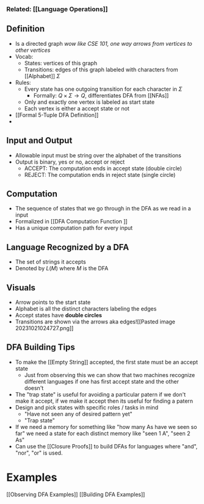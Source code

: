 ### Related: [[Language Operations]]
## Definition
- Is a directed graph *wow like CSE 101, one way arrows from vertices to other vertices*
- Vocab:
	- States: vertices of this graph
	- Transitions: edges of this graph labeled with characters from [[Alphabet]] $\Sigma$
- Rules:
	- Every state has one outgoing transition for each character in $\Sigma$ 
		- Formally: $Q \times \Sigma \rightarrow Q$, differentiates DFA from [[NFAs]]
	- Only and exactly one vertex is labeled as start state
	- Each vertex is either a accept state or not
- [[Formal 5-Tuple DFA Definition]]
- 

## Input and Output
- Allowable input must be string over the alphabet of the transitions
- Output is binary, yes or no, accept or reject
	- ACCEPT: The computation ends in accept state (double circle)
	- REJECT: The computation ends in reject state (single circle)

## Computation
- The sequence of states that we go through in the DFA as we read in a input
- Formalized in [[DFA Computation Function ]]
- Has a unique computation path for every input


## Language Recognized by a DFA
- The set of strings it accepts
- Denoted by $L(M)$ where $M$ is the DFA

## Visuals
- Arrow points to the start state
- Alphabet is all the distinct characters labeling the edges
- Accept states have **double circles** 
- Transitions are shown via the arrows aka edges![[Pasted image 20231021024727.png]]


## DFA Building Tips
- To make the [[Empty String]] accepted, the first state must be an accept state
	- Just from observing this we can show that two machines recognize different languages if one has first accept state and the other doesn't
- The "trap state" is useful for avoiding a particular patern if we don't make it accept, if we make it accept then its useful for finding a patern
- Design and pick states with specific roles / tasks in mind
	- "Have not seen any of desired pattern yet"
	- "Trap state"
- If we need a memory for something like "how many As have we seen so far" we need a state for each distinct memory like "seen 1 A", "seen 2 As" 
- Can use the [[Closure Proofs]] to build DFAs for languages where "and", "nor", "or" is used. 


# Examples
[[Observing DFA Examples]]
[[Building DFA Examples]]